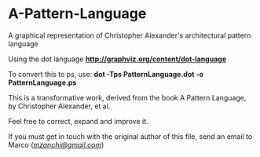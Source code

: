 # A-Pattern-Language
A graphical representation of Christopher Alexander's architectural pattern language


Using the dot language
**http://graphviz.org/content/dot-language**

To convert this to ps, use:
**dot -Tps PatternLanguage.dot -o PatternLanguage.ps**

This is a transformative work, derived from the book
A Pattern Language, by Christopher Alexander, et al.

Feel free to correct, expand and improve it.

If you must get in touch with the original author of this file,
send an email to Marco (*mzanchi@gmail.com*)
